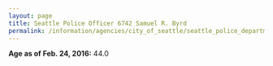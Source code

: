 ```yaml
---
layout: page
title: Seattle Police Officer 6742 Samuel R. Byrd
permalink: /information/agencies/city_of_seattle/seattle_police_department/copbook/6742/
---
```


**Age as of Feb. 24, 2016:** 44.0
